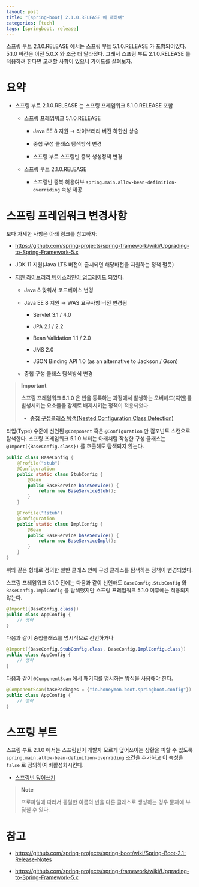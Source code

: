 ```yaml
---
layout: post
title: "[spring-boot] 2.1.0.RELEASE 에 대하여"
categories: [tech]
tags: [springboot, release]
---
```


스프링 부트 2.1.0.RELEASE 에서는 스프링 부트 5.1.0.RELEASE 가 포함되어있다. 5.1.0 버전은 이전
5.0.X 와 조금 더 달라졌다. 그래서 스프링 부트 2.1.0.RELEASE 를 적용하려 한다면 고려할 사항이 있으니 가이드를
살펴보자.

# 요약

  - 스프링 부트 2.1.0.RELEASE 는 스프링 프레임워크 5.1.0.RELEASE 포함
    
      - 스프링 프레임워크 5.1.0.RELEASE
        
          - Java EE 8 지원 → 라이브러리 버전 하한선 상승
        
          - 중첩 구성 클래스 탐색방식 변경
        
          - 스프링 부트 스프링빈 중복 생성정책 변경
    
      - 스프링 부트 2.1.0.RELEASE
        
          - 스프링빈 중복 허용여부 `spring.main.allow-bean-definition-overriding`
            속성 제공

# 스프링 프레임워크 변경사항

보다 자세한 사항은 아래 링크를
    참고하자:

  - <https://github.com/spring-projects/spring-framework/wiki/Upgrading-to-Spring-Framework-5.x>

  - JDK 11 지원(Java LTS 버전이 출시되면 해당바전을 지원하는 정책 펼듯)

  - [지원 라이브러리 베이스라인이
    업그레이드](https://github.com/spring-projects/spring-framework/wiki/Upgrading-to-Spring-Framework-5.x#upgrading-to-version-50)
    되었다.
    
      - Java 8 맞춰서 코드베이스 변경
    
      - Java EE 8 지원 → WAS 요구사항 버전 변경됨
        
          - Servlet 3.1 / 4.0
        
          - JPA 2.1 / 2.2
        
          - Bean Validation 1.1 / 2.0
        
          - JMS 2.0
        
          - JSON Binding API 1.0 (as an alternative to Jackson / Gson)
    
      - 중첩 구성 클래스 탐색방식 변경

> **Important**
> 
> **스프링 프레임워크 5.1.0 은 빈을 등록하는 과정에서 발생하는 오버헤드(지연)를 발생시키는 요소들을 강제로 배제시키는
> 정책**이 적용되었다.
> 
>   - [중첩 구성클래스 탐색(Nested Configuration Class
>     Detection)](https://github.com/spring-projects/spring-framework/wiki/Upgrading-to-Spring-Framework-5.x#nested-configuration-class-detection)

타입(Type) 수준에 선언된 `@Component` 혹은 `@Configuration` 만 컴포넌트 스캔으로 탐색한다. 스프링
프레임워크 5.1.0 부터는 아래처럼 작성한 구성 클래스는 `@Import({BaseConfig.class})` 를 호출해도
탐색되지 않는다.

``` java
public class BaseConfig {
    @Profile("stub")
    @Configuration
    public static class StubConfig {
        @Bean
        public BaseService baseService() {
            return new BaseServiceStub();
        }
    }

    @Profile("!stub")
    @Configuration
    public static class ImplConfig {
        @Bean
        public BaseService baseService() {
            return new BaseServiceImpl();
        }
    }
}
```

위와 같은 형태로 정의한 일반 클래스 안에 구성 클래스를 탐색하는 정책이 변경되었다.

스프링 프레임워크 5.1.0 전에는 다음과 같이 선언해도 `BaseConfig.StubConfig` 와
`BaseConfig.ImplConfig` 를 탐색했지만 스프링 프레임워크 5.1.0 이후에는 적용되지 않는다.

``` java
@Import({BaseConfig.class})
public class AppConfig {
    // 생략
}
```

다음과 같이 중첩클래스를 명시적으로 선언하거나

``` java
@Import({BaseConfig.StubConfig.class, BaseConfig.ImplConfig.class})
public class AppConfig {
    // 생략
}
```

다음과 같이 `@ComponentScan` 에서 패키지를 명시하는 방식을 사용해야 한다.

``` java
@ComponentScan(basePackages = {"io.honeymon.boot.springboot.config"})
public class AppConfig {
    // 생략
}
```

# 스프링 부트

스프링 부트 2.1.0 에서는 스프링빈이 개발자 모르게 덮어쓰이는 상황을 피할 수 있도록
`spring.main.allow-bean-definition-overriding` 조건을 추가하고 이 속성을 `false` 로
정의하여 비활성화시킨다.

  - [스프링빈
    덮어쓰기](https://github.com/spring-projects/spring-boot/wiki/Spring-Boot-2.1-Release-Notes#bean-overriding)

> **Note**
> 
> 프로파일에 따라서 동일한 이름의 빈을 다른 클래스로 생성하는 경우 문제에 부딪칠 수
    있다.

# 참고

  - <https://github.com/spring-projects/spring-boot/wiki/Spring-Boot-2.1-Release-Notes>

  - <https://github.com/spring-projects/spring-framework/wiki/Upgrading-to-Spring-Framework-5.x>
